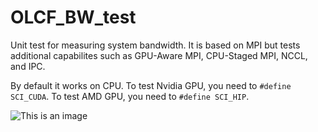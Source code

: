 # OLCF_BW_test
Unit test for measuring system bandwidth. It is based on MPI but tests additional capabilites such as GPU-Aware MPI, CPU-Staged MPI, NCCL, and IPC.

By default it works on CPU. To test Nvidia GPU, you need to ```#define SCI_CUDA```. To test AMD GPU, you need to ```#define SCI_HIP```.

![This is an image](https://github.com/merthidayetoglu/OLCF_BW_test/blob/main/images/group_examples.png)
